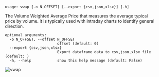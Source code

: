 ```
usage: vwap [-o N_OFFSET] [--export {csv,json,xlsx}] [-h]
```

The Volume Weighted Average Price that measures the average typical price by volume. It is typically used with intraday charts to identify general
direction.

```
optional arguments:
  -o N_OFFSET, --offset N_OFFSET
                        offset (default: 0)
  --export {csv,json,xlsx}
                        Export dataframe data to csv,json,xlsx file (default: )
  -h, --help            show this help message (default: False)
```

![vwap](https://user-images.githubusercontent.com/18151143/127217340-0f38bafd-fc16-4be4-a80a-6b89913559f5.png)
